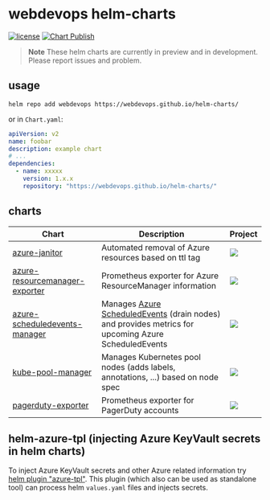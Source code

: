 # webdevops helm-charts

[![license](https://img.shields.io/github/license/webdevops/helm-azure-tpl.svg)](https://github.com/webdevops/helm-azure-tpl/blob/master/LICENSE)
[![Chart Publish](https://github.com/webdevops/helm-charts/actions/workflows/release.yaml/badge.svg)](https://github.com/webdevops/helm-charts/actions/workflows/release.yaml)

> **Note**
> These helm charts are currently in preview and in development. Please report issues and problem.


## usage

```shell
helm repo add webdevops https://webdevops.github.io/helm-charts/
```

or in `Chart.yaml`:
```yaml
apiVersion: v2
name: foobar
description: example chart
# ...
dependencies:
  - name: xxxxx
    version: 1.x.x
    repository: "https://webdevops.github.io/helm-charts/"
```

## charts

| Chart                                                                     | Description                                                                                                                                                                              | Project                                                                                                                                                   |
|---------------------------------------------------------------------------|------------------------------------------------------------------------------------------------------------------------------------------------------------------------------------------|-----------------------------------------------------------------------------------------------------------------------------------------------------------|
| [azure-janitor](./charts/azure-janitor)                                   | Automated removal of Azure resources based on ttl tag                                                                                                                                    | [![](https://img.shields.io/badge/github-webdevops%2Fazure--janitor-blue)](https://github.com/webdevops/azure-janitor)                                    |
| [azure-resourcemanager-exporter](./charts/azure-resourcemanager-exporter) | Prometheus exporter for Azure ResourceManager information                                                                                                                                | [![](https://img.shields.io/badge/github-webdevops%2Fazure--resourcemanager--exporter-blue)](https://github.com/webdevops/azure-resourcemanager-exporter) |
| [azure-scheduledevents-manager](./charts/azure-scheduledevents-manager)   | Manages [Azure ScheduledEvents](https://learn.microsoft.com/en-us/azure/virtual-machines/windows/scheduled-events) (drain nodes) and provides metrics for upcoming Azure ScheduledEvents | [![](https://img.shields.io/badge/github-webdevops%2Fazure--scheduledevents--manager-blue)](https://github.com/webdevops/azure-scheduledevents-manager)   |
| [kube-pool-manager](./charts/kube-pool-manager)                           | Manages Kubernetes pool nodes (adds labels, annotations, ...) based on node spec                                                                                                         | [![](https://img.shields.io/badge/github-webdevops%2Fkube--pool--manager-blue)](https://github.com/webdevops/kube-pool-manager)                           |
| [pagerduty-exporter](./charts/pagerduty-exporter)                         | Prometheus exporter for PagerDuty accounts                                                                                                                                               | [![](https://img.shields.io/badge/github-webdevops%2Fpagerduty--exporter-blue)](https://github.com/webdevops/pagerduty-exporter)                          |

## helm-azure-tpl (injecting Azure KeyVault secrets in helm charts)

To inject Azure KeyVault secrets and other Azure related information try [helm plugin "azure-tpl"](https://github.com/webdevops/helm-azure-tpl).
This plugin (which also can be used as standalone tool) can process helm `values.yaml` files and injects secrets.
